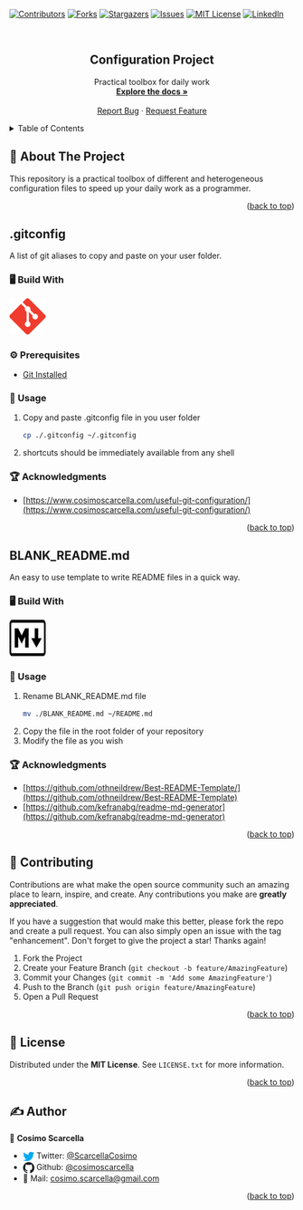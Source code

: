 <div id="top"></div>

<!-- PROJECT SHIELDS -->
<!--
*** I'm using markdown "reference style" links for readability.
*** Reference links are enclosed in brackets [ ] instead of parentheses ( ).
*** See the bottom of this document for the declaration of the reference variables
*** for contributors-url, forks-url, etc. This is an optional, concise syntax you may use.
*** https://www.markdownguide.org/basic-syntax/#reference-style-links
-->
[![Contributors][contributors-shield]][contributors-url] [![Forks][forks-shield]][forks-url] [![Stargazers][stars-shield]][stars-url] [![Issues][issues-shield]][issues-url] [![MIT License][license-shield]][license-url] [![LinkedIn][linkedin-shield]][linkedin-url]



<!-- PROJECT LOGO -->
<br />
<div align="center">
<h2 align="center">Configuration Project</h2>

  <p align="center">
    Practical toolbox for daily work
    <br />
    <a href="https://www.cosimoscarcella.com"><strong>Explore the docs »</strong></a>
    <br />
    <br />
    <a href="https://github.com/cosimoscarcella/cfg/issues">Report Bug</a>
    ·
    <a href="https://github.com/cosimoscarcella/cfg/issues">Request Feature</a>
  </p>
</div>



<!-- TABLE OF CONTENTS -->
<details>
  <summary>Table of Contents</summary>
  <ol>
    <li>
      <a href="#about-the-project">About The Project</a>
    </li>
    <li>
      <a href="#gitconfig">.gitconfig</a>
      <ul>
        <li><a href="#gitconfig-built-with">Built With</a></li>
        <li><a href="#gitconfig-prerequisites">Prerequisites</a></li>
        <li><a href="#gitconfig-usage">Usage</a></li>
        <li><a href="#gitconfig-acknowledgments">Acknowledgments</a></li>
      </ul>
    </li>
    <li>
      <a href="#blank-readme">BLANK_README.md</a>
      <ul>
        <li><a href="#blank-readme-built-with">Built With</a></li>
        <li><a href="#blank-readme-usage">Usage</a></li>
        <li><a href="#blank-readme-acknowledgments">Acknowledgments</a></li>
      </ul>
    </li>
    <li><a href="#contributing">Contributing</a></li>
    <li><a href="#license">License</a></li>
    <li><a href="#contact">Contact</a></li>
  </ol>
</details>



<!-- ABOUT THE PROJECT -->
## 🚧 About The Project

This repository is a practical toolbox of different and heterogeneous configuration files to speed up your daily work as a programmer.

<p align="right">(<a href="#top">back to top</a>)</p>


## .gitconfig <span id="gitconfig"></span>

A list of git aliases to copy and paste on your user folder.

### 🖥️ Build With <span id="gitconfig-built-with"></span>

<a href="https://git-scm.com/" target="_blank"> <img src="https://github.com/cosimoscarcella/cosimoscarcella/raw/main/images/logo-git.svg" alt="git" width="64" height="64"/></a>


### ⚙️ Prerequisites <span id="gitconfig-prerequisites"></span>

* [Git Installed](https://git-scm.com/)

### 🚀 Usage <span id="gitconfig-usage"></span>

1. Copy and paste .gitconfig file in you user folder
   ```sh
   cp ./.gitconfig ~/.gitconfig
   ```
2. shortcuts should be immediately available from any shell

### 🏆 Acknowledgments <span id="gitconfig-acknowledgments"></span>

* [https://www.cosimoscarcella.com/useful-git-configuration/](https://www.cosimoscarcella.com/useful-git-configuration/)


<p align="right">(<a href="#top">back to top</a>)</p>


## BLANK_README.md <span id="blank-readme"></span>

An easy to use template to write README files in a quick way.

### 🖥️ Build With <span id="blank-readme-built-with"></span>

<a href="https://www.markdownguide.org/basic-syntax/" target="_blank"> <img src="https://github.com/cosimoscarcella/cosimoscarcella/raw/main/images/logo-markdown.svg" alt="markdown" width="64" height="64"/></a>


### 🚀 Usage <span id="blank-readme-usage"></span>

1. Rename BLANK_README.md file
   ```sh
   mv ./BLANK_README.md ~/README.md
   ```
2. Copy the file in the root folder of your repository
3. Modify the file as you wish

### 🏆 Acknowledgments <span id="blank-readme-acknowledgments"></span>

* [https://github.com/othneildrew/Best-README-Template/](https://github.com/othneildrew/Best-README-Template)
* [https://github.com/kefranabg/readme-md-generator](https://github.com/kefranabg/readme-md-generator)


<p align="right">(<a href="#top">back to top</a>)</p>



<!-- CONTRIBUTING -->
## 🤝 Contributing

Contributions are what make the open source community such an amazing place to learn, inspire, and create. Any contributions you make are **greatly appreciated**.

If you have a suggestion that would make this better, please fork the repo and create a pull request. You can also simply open an issue with the tag "enhancement".
Don't forget to give the project a star! Thanks again!

1. Fork the Project
2. Create your Feature Branch (`git checkout -b feature/AmazingFeature`)
3. Commit your Changes (`git commit -m 'Add some AmazingFeature'`)
4. Push to the Branch (`git push origin feature/AmazingFeature`)
5. Open a Pull Request

<p align="right">(<a href="#top">back to top</a>)</p>



<!-- LICENSE -->
## 📝 License

Distributed under the **MIT License**. See `LICENSE.txt` for more information.

<p align="right">(<a href="#top">back to top</a>)</p>



<!-- CONTACT -->
## ✍️ Author

👤 **Cosimo Scarcella**

- <img align="center" src="https://github.com/cosimoscarcella/cosimoscarcella/raw/main/images/social-btn-twitter.svg" alt="twitter" width="20" height="20"/> Twitter: [@ScarcellaCosimo](https://twitter.com/ScarcellaCosimo)
- <img align="center" src="https://github.com/cosimoscarcella/cosimoscarcella/raw/main/images/social-btn-github.svg" alt="github" width="20" height="20"/>  Github: [@cosimoscarcella](https://github.com/cosimoscarcella)
- 📧 Mail: [cosimo.scarcella@gmail.com](mailto:cosimo.scarcella@gmail.com)


<p align="right">(<a href="#top">back to top</a>)</p>



<!-- MARKDOWN LINKS & IMAGES -->
<!-- https://www.markdownguide.org/basic-syntax/#reference-style-links -->
[contributors-shield]: https://img.shields.io/github/contributors/cosimoscarcella/cfg.svg?style=for-the-badge
[contributors-url]: https://github.com/cosimoscarcella/cfg/graphs/contributors
[forks-shield]: https://img.shields.io/github/forks/cosimoscarcella/cfg.svg?style=for-the-badge
[forks-url]: https://github.com/cosimoscarcella/cfg/network/members
[stars-shield]: https://img.shields.io/github/stars/cosimoscarcella/cfg.svg?style=for-the-badge
[stars-url]: https://github.com/cosimoscarcella/cfg/stargazers
[issues-shield]: https://img.shields.io/github/issues/cosimoscarcella/cfg.svg?style=for-the-badge
[issues-url]: https://github.com/cosimoscarcella/cfg/issues
[license-shield]: https://img.shields.io/github/license/cosimoscarcella/cfg.svg?style=for-the-badge
[license-url]: https://github.com/cosimoscarcella/cfg/blob/main/LICENSE.txt
[linkedin-shield]: https://img.shields.io/badge/-LinkedIn-black.svg?style=for-the-badge&logo=linkedin&colorB=555
[linkedin-url]: https://linkedin.com/in/cosimo-scarcella
